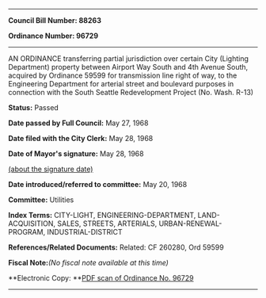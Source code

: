 

********

**Council Bill Number: 88263**
   
**Ordinance Number: 96729**
********

 AN ORDINANCE transferring partial jurisdiction over certain City (Lighting Department) property between Airport Way South and 4th Avenue South, acquired by Ordinance 59599 for transmission line right of way, to the Engineering Department for arterial street and boulevard purposes in connection with the South Seattle Redevelopment Project (No. Wash. R-13)

**Status:** Passed
   
**Date passed by Full Council:** May 27, 1968
   
**Date filed with the City Clerk:** May 28, 1968
   
**Date of Mayor's signature:** May 28, 1968
   
[(about the signature date)](/~public/approvaldate.htm)
   
   
   
**Date introduced/referred to committee:** May 20, 1968
   
**Committee:** Utilities
   
   
**Index Terms:** CITY-LIGHT, ENGINEERING-DEPARTMENT, LAND-ACQUISITION, SALES, STREETS, ARTERIALS, URBAN-RENEWAL-PROGRAM, INDUSTRIAL-DISTRICT

**References/Related Documents:** Related: CF 260280, Ord 59599

**Fiscal Note:**_(No fiscal note available at this time)_

**Electronic Copy: **[PDF scan of Ordinance No. 96729](/~archives/Ordinances/Ord_96729.pdf)

********


